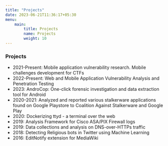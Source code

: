 ```yaml
---
title: "Projects"
date: 2023-06-21T11:36:17+05:30
menu:
    main:
        title: Projects
        name: Projects
        weight: 10
---
```


### Projects

 - 2021-Present: Mobile application vulnerability research. Mobile challenges development for CTFs
 - 2022-Present: Web and Mobile Application Vulnerability Analysis and Penetration Testing
 - 2023: AndroCop: One-click forensic investigation and data extraction tool for Android
 - 2020-2021: Analyzed and reported various stalkerware applications found on Google Playstore to Coalition Against Stalkerware and Google Play
 - 2020: Dockerizing ttyd - a terminal over the web
 - 2019: Analysis Framework for Cisco ASA/PIX Firewall logs 
 - 2019: Data collections and analysis on DNS-over-HTTPs traffic
 - 2018: Detecting Religious bots in Twitter using Machine Learning
 - 2016: EditNotify extension for MediaWiki


